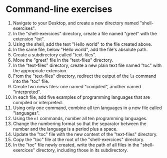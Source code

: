 # Command-line exercises

1.  Navigate to your Desktop, and create a new directory named
    "shell-exercises".
2.  In the "shell-exercices" directory, create a file named "greet" with the
    extension "txt".
3.  Using the shell, add the text "Hello world" to the file created
    above.
4.  In the same file, below "Hello world", add the file's absolute path.
5.  Create a subdirectory called "text-files".
6.  Move the "greet" file in the "text-files" directory.
7.  In the "text-files" directory, create a new plain text file named
    "toc" with the appropriate extension.
8.  From the "text-files" directory, redirect the output of the `ls`
    command into the "toc" file.
9.  Create two news files: one named "compiled", another named
    "interpreted".
10. In each file, add five examples of programming languages that are
    compiled or interpreted.
11. Using only one command, combine all ten languages in a new file
    called "languages".
12. Using the `nl` commands, number all ten programming languages.
13. Change the numbering format so that the separator between the number
    and the language is a period plus a space.
13. Update the "toc" file with the new content of the "text-files"
    directory.
14. Copy the "toc" file at the root of the "shell-exercices" directory.
15. In the "toc" file newly created, write the path of all files in the
    "shell-exercices" directory, including those in its subdirectory.